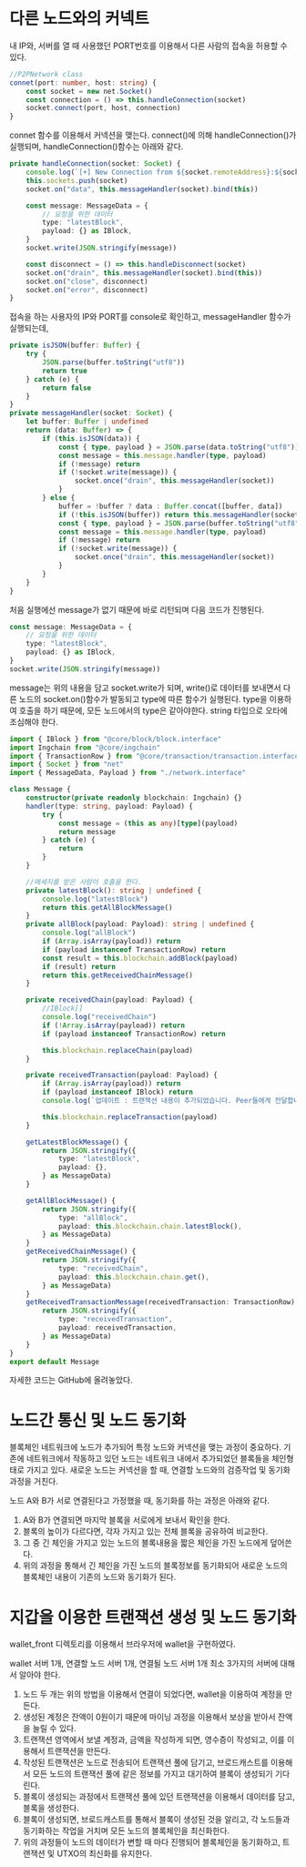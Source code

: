 # 다른 노드와의 커넥트

내 IP와, 서버를 열 때 사용했던 PORT번호를 이용해서 다른 사람의 접속을 허용할 수 있다.

```ts
//P2PNetwork class
connet(port: number, host: string) {
    const socket = new net.Socket()
    const connection = () => this.handleConnection(socket)
    socket.connect(port, host, connection)
}
```

connet 함수를 이용해서 커넥션을 맺는다. connect()에 의해 handleConnection()가 실행되며,
handleConnection()함수는 아래와 같다.

```ts
private handleConnection(socket: Socket) {
    console.log(`[+] New Connection from ${socket.remoteAddress}:${socket.remotePort}`)
    this.sockets.push(socket)
    socket.on("data", this.messageHandler(socket).bind(this))

    const message: MessageData = {
        // 요청을 위한 데이터
        type: "latestBlock",
        payload: {} as IBlock,
    }
    socket.write(JSON.stringify(message))

    const disconnect = () => this.handleDisconnect(socket)
    socket.on("drain", this.messageHandler(socket).bind(this))
    socket.on("close", disconnect)
    socket.on("error", disconnect)
}
```

접속을 하는 사용자의 IP와 PORT를 console로 확인하고, messageHandler 함수가 실행되는데,

```ts
private isJSON(buffer: Buffer) {
    try {
        JSON.parse(buffer.toString("utf8"))
        return true
    } catch (e) {
        return false
    }
}
private messageHandler(socket: Socket) {
    let buffer: Buffer | undefined
    return (data: Buffer) => {
        if (this.isJSON(data)) {
            const { type, payload } = JSON.parse(data.toString("utf8"))
            const message = this.message.handler(type, payload)
            if (!message) return
            if (!socket.write(message)) {
                socket.once("drain", this.messageHandler(socket))
            }
        } else {
            buffer = !buffer ? data : Buffer.concat([buffer, data])
            if (!this.isJSON(buffer)) return this.messageHandler(socket)
            const { type, payload } = JSON.parse(buffer.toString("utf8"))
            const message = this.message.handler(type, payload)
            if (!message) return
            if (!socket.write(message)) {
                socket.once("drain", this.messageHandler(socket))
            }
        }
    }
}
```

처음 실행에선 message가 없기 때문에 바로 리턴되며 다음 코드가 진행된다.

```ts
const message: MessageData = {
    // 요청을 위한 데이터
    type: "latestBlock",
    payload: {} as IBlock,
}
socket.write(JSON.stringify(message))
```

message는 위의 내용을 담고 socket.write가 되며, write()로 데이터를 보내면서 다른 노드의 socket.on()함수가 발동되고 type에 따른 함수가 실행된다. type을 이용하여 호출을 하기 때문에, 모든 노드에서의 type은 같아야한다. string 타입으로 오타에 조심해야 한다.

```ts
import { IBlock } from "@core/block/block.interface"
import Ingchain from "@core/ingchain"
import { TransactionRow } from "@core/transaction/transaction.interface"
import { Socket } from "net"
import { MessageData, Payload } from "./network.interface"

class Message {
    constructor(private readonly blockchain: Ingchain) {}
    handler(type: string, payload: Payload) {
        try {
            const message = (this as any)[type](payload)
            return message
        } catch (e) {
            return
        }
    }

    //메세지를 받은 사람이 호출을 한다.
    private latestBlock(): string | undefined {
        console.log("latestBlock")
        return this.getAllBlockMessage()
    }
    private allBlock(payload: Payload): string | undefined {
        console.log("allBlock")
        if (Array.isArray(payload)) return
        if (payload instanceof TransactionRow) return
        const result = this.blockchain.addBlock(payload)
        if (result) return
        return this.getReceivedChainMessage()
    }

    private receivedChain(payload: Payload) {
        //IBlock[]
        console.log("receivedChain")
        if (!Array.isArray(payload)) return
        if (payload instanceof TransactionRow) return

        this.blockchain.replaceChain(payload)
    }

    private receivedTransaction(payload: Payload) {
        if (Array.isArray(payload)) return
        if (payload instanceof IBlock) return
        console.log(`업데이트 : 트랜잭션 내용이 추가되었습니다. Peer들에게 전달합니다.`)

        this.blockchain.replaceTransaction(payload)
    }

    getLatestBlockMessage() {
        return JSON.stringify({
            type: "latestBlock",
            payload: {},
        } as MessageData)
    }

    getAllBlockMessage() {
        return JSON.stringify({
            type: "allBlock",
            payload: this.blockchain.chain.latestBlock(),
        } as MessageData)
    }
    getReceivedChainMessage() {
        return JSON.stringify({
            type: "receivedChain",
            payload: this.blockchain.chain.get(),
        } as MessageData)
    }
    getReceivedTransactionMessage(receivedTransaction: TransactionRow) {
        return JSON.stringify({
            type: "receivedTransaction",
            payload: receivedTransaction,
        } as MessageData)
    }
}
export default Message
```

자세한 코드는 GitHub에 올려놓았다.

# 노드간 통신 및 노드 동기화

블록체인 네트워크에 노드가 추가되어 특정 노드와 커넥션을 맺는 과정이 중요하다.
기존에 네트워크에서 작동하고 있던 노드는 네트워크 내에서 추가되었던 블록들을 체인형태로 가지고 있다.
새로운 노드는 커넥션을 할 때, 연결할 노드와의 검증작업 및 동기화 과정을 거친다.

노드 A와 B가 서로 연결된다고 가정했을 때, 동기화를 하는 과정은 아래와 같다.

1. A와 B가 연결되면 마지막 블록을 서로에게 보내서 확인을 한다.
2. 블록의 높이가 다르다면, 각자 가지고 있는 전체 블록을 공유하여 비교한다.
3. 그 중 긴 체인을 가지고 있는 노드의 블록내용을 짧은 체인을 가진 노드에게 덮어쓴다.
4. 위의 과정을 통해서 긴 체인을 가진 노드의 블록정보를 동기화되어 새로운 노드의 블록체인 내용이 기존의 노드와 동기화가 된다.

# 지갑을 이용한 트랜잭션 생성 및 노드 동기화

wallet_front 디렉토리를 이용해서 브라우저에 wallet을 구현하였다.

wallet 서버 1개, 연결할 노드 서버 1개, 연결될 노드 서버 1개 최소 3가지의 서버에 대해서 알아야 한다.

1. 노드 두 개는 위의 방법을 이용해서 연결이 되었다면, wallet을 이용하여 계정을 만든다.
2. 생성된 계정은 잔액이 0원이기 때문에 마이닝 과정을 이용해서 보상을 받아서 잔액을 늘릴 수 있다.
3. 트랜잭션 영역에서 보낼 계정과, 금액을 작성하게 되면, 영수증이 작성되고, 이를 이용해서 트랜잭션을 만든다.
4. 작성된 트랜잭션은 노드로 전송되어 트랜잭션 풀에 담기고, 브로드캐스트를 이용해서 모든 노드의 트랜잭션 풀에 같은 정보를 가지고 대기하여 블록이 생성되기 기다린다.
5. 블록이 생성되는 과정에서 트랜잭션 풀에 있던 트랜잭션을 이용해서 데이터를 담고, 블록을 생성한다.
6. 블록이 생성되면, 브로드캐스트를 통해서 블록이 생성된 것을 알리고, 각 노드들과 동기화하는 작업을 거치며 모든 노드의 블록체인을 최신화한다.
7. 위의 과정들이 노드의 데이터가 변할 때 마다 진행되어 블록체인을 동기화하고, 트랜잭션 및 UTXO의 최신화를 유지한다.

